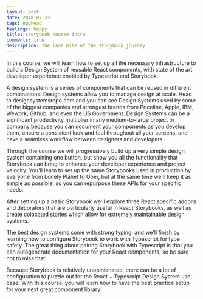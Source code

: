 ```yaml
---
layout: post
date: 2018-07-23
tags: egghead
feelings: happy
title: storybook course intro
comments: true
description: the last mile of the storybook journey
---
```


In this course, we will learn how to set up all the necessary infrastructure to build a Design System of reusable React components, with state of the art developer experience enabled by Typescript and Storybook.

A design system is a series of components that can be reused in different combinations. Design systems allow you to manage design at scale. Head to designsystemsrepo.com and you can see Design Systems used by some of the biggest companies and strongest brands from Priceline, Apple, IBM, Wework, Github, and even the US Government. Design Systems can be a significant productivity multiplier in any medium-to-large project or company because you can document your components as you develop them, ensure a consistent look and feel throughout all your screens, and have a seamless workflow between designers and developers.

Through the course we will progressively build up a very simple design system containing one button, but show you all the functionality that Storybook can bring to enhance your developer experience and project velocity. You'll learn to set up the same Storybooks used in production by everyone from Lonely Planet to Uber, but at the same time we'll keep it as simple as possible, so you can repurpose these APIs for your specific needs.

After setting up a basic Storybook we'll explore three React specific addons and decorators that are particularly useful in React Storybooks, as well as create colocated stories which allow for extremely maintainable design systems.

The best design systems come with strong typing, and we'll finish by learning how to configure Storybook to work with Typescript for type safety. The great thing about pairing Storybook with Typescript is that you can autogenerate documentation for your React components, so be sure not to miss that!

Because Storybook is relatively unopinionated, there can be a lot of configuration to puzzle out for the React + Typescript Design System use case. With this course, you will learn how to have the best practice setup for your next great component library!
